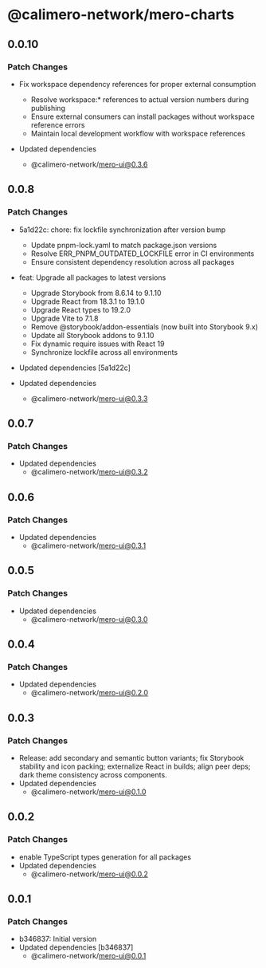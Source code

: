 # @calimero-network/mero-charts

## 0.0.10

### Patch Changes

- Fix workspace dependency references for proper external consumption
  - Resolve workspace:\* references to actual version numbers during publishing
  - Ensure external consumers can install packages without workspace reference errors
  - Maintain local development workflow with workspace references

- Updated dependencies
  - @calimero-network/mero-ui@0.3.6

## 0.0.8

### Patch Changes

- 5a1d22c: chore: fix lockfile synchronization after version bump
  - Update pnpm-lock.yaml to match package.json versions
  - Resolve ERR_PNPM_OUTDATED_LOCKFILE error in CI environments
  - Ensure consistent dependency resolution across all packages

- feat: Upgrade all packages to latest versions
  - Upgrade Storybook from 8.6.14 to 9.1.10
  - Upgrade React from 18.3.1 to 19.1.0
  - Upgrade React types to 19.2.0
  - Upgrade Vite to 7.1.8
  - Remove @storybook/addon-essentials (now built into Storybook 9.x)
  - Update all Storybook addons to 9.1.10
  - Fix dynamic require issues with React 19
  - Synchronize lockfile across all environments

- Updated dependencies [5a1d22c]
- Updated dependencies
  - @calimero-network/mero-ui@0.3.3

## 0.0.7

### Patch Changes

- Updated dependencies
  - @calimero-network/mero-ui@0.3.2

## 0.0.6

### Patch Changes

- Updated dependencies
  - @calimero-network/mero-ui@0.3.1

## 0.0.5

### Patch Changes

- Updated dependencies
  - @calimero-network/mero-ui@0.3.0

## 0.0.4

### Patch Changes

- Updated dependencies
  - @calimero-network/mero-ui@0.2.0

## 0.0.3

### Patch Changes

- Release: add secondary and semantic button variants; fix Storybook stability and icon packing; externalize React in builds; align peer deps; dark theme consistency across components.
- Updated dependencies
  - @calimero-network/mero-ui@0.1.0

## 0.0.2

### Patch Changes

- enable TypeScript types generation for all packages
- Updated dependencies
  - @calimero-network/mero-ui@0.0.2

## 0.0.1

### Patch Changes

- b346837: Initial version
- Updated dependencies [b346837]
  - @calimero-network/mero-ui@0.0.1
